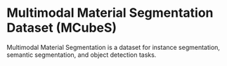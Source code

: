 # Multimodal Material Segmentation Dataset (MCubeS)

Multimodal Material Segmentation is a dataset for instance segmentation, semantic segmentation, and object detection tasks.